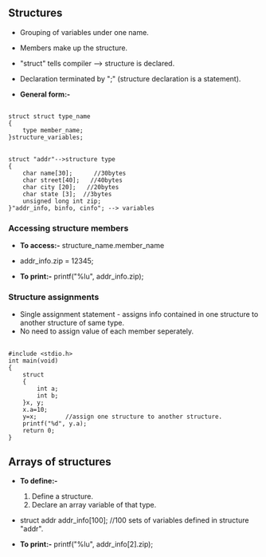 ## Structures
* Grouping of variables under one name.
* Members make up the structure.
* "struct" tells compiler --> structure is declared.
* Declaration terminated by ";" (structure declaration is a statement).

* __General form:-__
##
	struct struct type_name
	{
		type member_name;
	}structure_variables;
##
	
	struct "addr"-->structure type
	{
		char name[30];      //30bytes
		char street[40];   //40bytes
		char city [20];   //20bytes
		char state [3];  //3bytes
		unsigned long int zip;
	}"addr_info, binfo, cinfo"; --> variables
	
	


### Accessing structure members
* __To access:-__
	structure_name.member_name
	
* addr_info.zip = 12345;

* __To print:-__
	printf("%lu", addr_info.zip);
	
### Structure assignments
* Single assignment statement - assigns info contained in one structure to another structure of same type.
* No need to assign value of each member seperately.

## 
 	#include <stdio.h>
	int main(void)
	{
		struct
		{
			int a;
			int b;
		}x, y;
		x.a=10;
		y=x;		//assign one structure to another structure.   
		printf("%d", y.a);
		return 0;
	}
	
## Arrays of structures
* __To define:-__
	1. Define a structure.
	2. Declare an array variable of that type.

* struct addr addr_info[100];   //100 sets of variables defined in structure "addr".

* __To print:-__
	printf("%lu", addr_info[2].zip);
	
	
	
	
	
	
	
	
	
	
	
	
	
	
	
	
	
	
	
	
	
	
	
	
	
	
	
	
	
	
	
	
	
	
	
	
	
	
	
	
	
	
	
	
	
	
	
	
	
